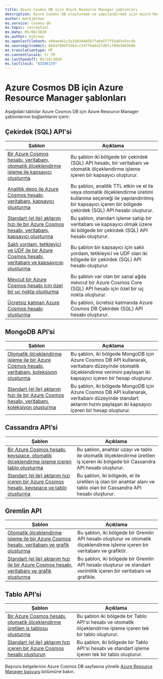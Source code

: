 ```yaml
---
title: Azure Cosmos DB için Azure Resource Manager şablonları
description: Azure Cosmos DB oluşturmak ve yapılandırmak için Azure Resource Manager şablonları kullanın.
author: markjbrown
ms.service: cosmos-db
ms.topic: conceptual
ms.date: 05/08/2020
ms.author: mjbrown
ms.openlocfilehash: a98aee61c3a330344b5b7fa0a5f7f53a65e5ecdb
ms.sourcegitcommit: bb0afd0df5563cc53f76a642fd8fc709e366568b
ms.translationtype: MT
ms.contentlocale: tr-TR
ms.lasthandoff: 05/19/2020
ms.locfileid: "83586159"
---
```

# <a name="azure-resource-manager-templates-for-azure-cosmos-db"></a>Azure Cosmos DB için Azure Resource Manager şablonları

Aşağıdaki tablolar Azure Cosmos DB için Azure Resource Manager şablonlarının bağlantılarını içerir:

## <a name="core-sql-api"></a>Çekirdek (SQL) API'si

|**Şablon**|**Açıklama**|
|---|---|
|[Bir Azure Cosmos hesabı, veritabanı, otomatik ölçeklendirme işleme ile kapsayıcı oluşturma](manage-sql-with-resource-manager.md#create-autoscale) | Bu şablon iki bölgede bir çekirdek (SQL) API hesabı, bir veritabanı ve otomatik ölçeklendirme işleme içeren bir kapsayıcı oluşturur. |
|[Analitik depo ile Azure Cosmos hesabı, veritabanı, kapsayıcı oluşturma](manage-sql-with-resource-manager.md#create-analytical-store) | Bu şablon, analitik TTL etkin ve el ile veya otomatik ölçeklendirme üretimi kullanma seçeneği ile yapılandırılmış bir kapsayıcı içeren bir bölgede çekirdek (SQL) API hesabı oluşturur. |
|[Standart (el ile) aktarım hızı ile bir Azure Cosmos hesabı, veritabanı, kapsayıcı oluşturma](manage-sql-with-resource-manager.md#create-manual) | Bu şablon, standart işleme sahip bir veritabanı ve kapsayıcı olmak üzere iki bölgede bir çekirdek (SQL) API hesabı oluşturur. |
|[Saklı yordam, tetikleyici ve UDF ile bir Azure Cosmos hesabı, veritabanı ve kapsayıcısı oluşturma](manage-sql-with-resource-manager.md#create-sproc) | Bu şablon bir kapsayıcı için saklı yordam, tetikleyici ve UDF olan iki bölgede bir çekirdek (SQL) API hesabı oluşturur. |
|[Mevcut bir Azure Cosmos hesabı için özel bir uç nokta oluşturma](how-to-configure-private-endpoints.md#create-a-private-endpoint-by-using-a-resource-manager-template) |  Bu şablon var olan bir sanal ağda mevcut bir Azure Cosmos Core (SQL) API hesabı için özel bir uç nokta oluşturur. |
|[Ücretsiz katman Azure Cosmos hesabı oluşturma](manage-sql-with-resource-manager.md#free-tier) |  Bu şablon, ücretsiz katmanda Azure Cosmos DB Çekirdek (SQL) API hesabı oluşturur. |

## <a name="mongodb-api"></a>MongoDB API’si

|**Şablon**|**Açıklama**|
|---| ---|
|[Otomatik ölçeklendirme işleme ile bir Azure Cosmos hesabı, veritabanı, koleksiyon oluşturma](manage-mongodb-with-resource-manager.md#create-autoscale) | Bu şablon, iki bölgede MongoDB için Azure Cosmos DB API kullanarak, veritabanı düzeyinde otomatik ölçeklendirme verimini paylaşan iki kapsayıcı içeren bir hesap oluşturur. |
|[Standart (el ile) aktarım hızı ile bir Azure Cosmos hesabı, veritabanı, koleksiyon oluşturma](manage-mongodb-with-resource-manager.md#create-manual) | Bu şablon, iki bölgede MongoDB için Azure Cosmos DB API kullanarak, veritabanı düzeyinde standart aktarım hızını paylaşan iki kapsayıcı içeren bir hesap oluşturur. |

## <a name="cassandra-api"></a>Cassandra API’si

|**Şablon**|**Açıklama**|
|---| ---|
|[Bir Azure Cosmos hesabı, keyspace, otomatik ölçeklendirme işleme içeren tablo oluşturma](manage-cassandra-with-resource-manager.md#create-autoscale) | Bu şablon, anahtar uzayı ve tablo ile otomatik ölçeklendirme üretilen iş içeren iki bölgede bir Cassandra API hesabı oluşturur. |
|[Standart (el ile) aktarım hızı içeren bir Azure Cosmos hesabı, keyspace ve tablo oluşturma](manage-cassandra-with-resource-manager.md#create-manual) | Bu şablon, iki bölgede, el ile üretilen iş olan bir anahtar alanı ve tablo olan bir Cassandra API hesabı oluşturur. |

## <a name="gremlin-api"></a>Gremlin API

|**Şablon**|**Açıklama**|
|---| ---|
|[Otomatik ölçeklendirme işleme ile bir Azure Cosmos hesabı, veritabanı ve grafik oluşturma](manage-gremlin-with-resource-manager.md#create-autoscale) | Bu şablon, iki bölgede bir Gremlin API hesabı oluşturur ve otomatik ölçeklendirme işleme içeren bir veritabanı ve grafiktir. |
|[Standart (el ile) aktarım hızı ile bir Azure Cosmos hesabı, veritabanı ve grafik oluşturma](manage-gremlin-with-resource-manager.md#create-manual) | Bu şablon, iki bölgede bir Gremlin API hesabı oluşturur ve standart verimlilik içeren bir veritabanı ve grafikle. |

## <a name="table-api"></a>Tablo API’si

|**Şablon**|**Açıklama**|
|---| ---|
|[Bir Azure Cosmos hesabı, otomatik ölçeklendirme üretilen iş tablosu oluşturma](manage-table-with-resource-manager.md#create-autoscale) | Bu şablon iki bölgede bir Tablo API'si hesabı ve otomatik ölçeklendirme işleme içeren tek bir tablo oluşturur. |
|[Standart (el ile) aktarım hızı içeren bir Azure Cosmos hesabı oluşturun](manage-table-with-resource-manager.md#create-manual) | Bu şablon, iki bölgede bir Tablo API'si hesabı ve standart işleme içeren tek bir tablo oluşturur. |

Başvuru belgelerinin Azure Cosmos DB sayfasına yönelik [Azure Resource Manager başvuru](/azure/templates/microsoft.documentdb/allversions) bölümüne bakın.
